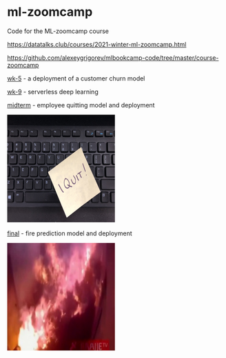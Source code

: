 # ml-zoomcamp
Code for the ML-zoomcamp course

https://datatalks.club/courses/2021-winter-ml-zoomcamp.html

https://github.com/alexeygrigorev/mlbookcamp-code/tree/master/course-zoomcamp


[wk-5](https://github.com/lkirch/ml-zoomcamp/tree/main/wk5) - a deployment of a customer churn model

[wk-9](https://github.com/lkirch/ml-zoomcamp/tree/main/wk9) - serverless deep learning 

[midterm](https://github.com/lkirch/ml-zoomcamp/tree/main/midterm) - employee quitting model and deployment

<img src="https://github.com/lkirch/ml-zoomcamp/blob/main/midterm/images/i-quit.jpeg" alt="I Quit!" width="250" height="250">

[final](https://github.com/lkirch/ml-zoomcamp/tree/main/ml-zoomcamp-final) - fire prediction model and deployment

<img src="https://github.com/lkirch/ml-zoomcamp/blob/main/ml-zoomcamp-final/data/img_data/train/fire/img_88.jpg" alt="fire" width="250" height="250">

